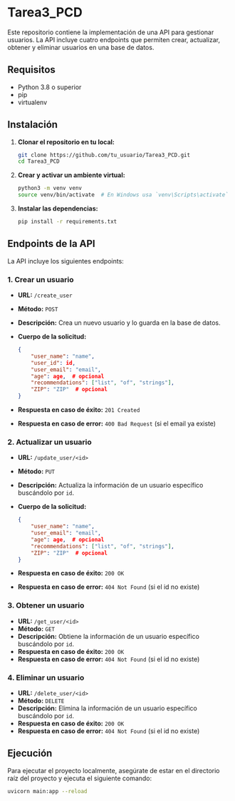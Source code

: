 # Tarea3_PCD

Este repositorio contiene la implementación de una API para gestionar usuarios. La API incluye cuatro endpoints que permiten crear, actualizar, obtener y eliminar usuarios en una base de datos.

## Requisitos

- Python 3.8 o superior
- pip
- virtualenv

## Instalación

1. **Clonar el repositorio en tu local:**

    ```bash
    git clone https://github.com/tu_usuario/Tarea3_PCD.git
    cd Tarea3_PCD
    ```

2. **Crear y activar un ambiente virtual:**

    ```bash
    python3 -m venv venv
    source venv/bin/activate  # En Windows usa `venv\Scripts\activate`
    ```

3. **Instalar las dependencias:**

    ```bash
    pip install -r requirements.txt
    ```

## Endpoints de la API

La API incluye los siguientes endpoints:

### 1. Crear un usuario

- **URL:** `/create_user`
- **Método:** `POST`
- **Descripción:** Crea un nuevo usuario y lo guarda en la base de datos.
- **Cuerpo de la solicitud:**

    ```json
    {
        "user_name": "name",
        "user_id": id,
        "user_email": "email",
        "age": age,  # opcional
        "recommendations": ["list", "of", "strings"],
        "ZIP": "ZIP"  # opcional
    }
    ```

- **Respuesta en caso de éxito:** `201 Created`
- **Respuesta en caso de error:** `400 Bad Request` (si el email ya existe)

### 2. Actualizar un usuario

- **URL:** `/update_user/<id>`
- **Método:** `PUT`
- **Descripción:** Actualiza la información de un usuario específico buscándolo por `id`.
- **Cuerpo de la solicitud:**

    ```json
    {
        "user_name": "name",
        "user_email": "email",
        "age": age,  # opcional
        "recommendations": ["list", "of", "strings"],
        "ZIP": "ZIP"  # opcional
    }
    ```

- **Respuesta en caso de éxito:** `200 OK`
- **Respuesta en caso de error:** `404 Not Found` (si el id no existe)

### 3. Obtener un usuario

- **URL:** `/get_user/<id>`
- **Método:** `GET`
- **Descripción:** Obtiene la información de un usuario específico buscándolo por `id`.
- **Respuesta en caso de éxito:** `200 OK`
- **Respuesta en caso de error:** `404 Not Found` (si el id no existe)

### 4. Eliminar un usuario

- **URL:** `/delete_user/<id>`
- **Método:** `DELETE`
- **Descripción:** Elimina la información de un usuario específico buscándolo por `id`.
- **Respuesta en caso de éxito:** `200 OK`
- **Respuesta en caso de error:** `404 Not Found` (si el id no existe)

## Ejecución

Para ejecutar el proyecto localmente, asegúrate de estar en el directorio raíz del proyecto y ejecuta el siguiente comando:

```bash
uvicorn main:app --reload